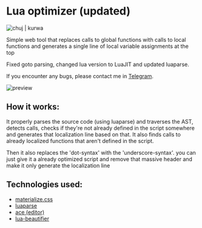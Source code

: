 # Lua optimizer (updated)
![chuj | kurwa](https://files.catbox.moe/p48el8.svg) 

Simple web tool that replaces calls to global functions with calls to local functions and generates a single line of local variable assignments at the top

Fixed goto parsing, changed lua version to LuaJIT and updated luaparse.

If you encounter any bugs, please contact me in [Telegram](https://t.me/rin1488).

![preview](https://i.imgur.com/6JcuiRc.png)

## How it works:
It properly parses the source code (using luaparse) and traverses the AST, detects calls, checks if they're not already defined in the script somewhere and generates that localization line based on that.
It also finds calls to already localized functions that aren't defined in the script.

Then it also replaces the 'dot-syntax' with the 'underscore-syntax'. you can just give it a already optimized script and remove that massive header and make it only generate the localization line

## Technologies used:
- [materialize.css](https://github.com/Dogfalo/materialize)
- [luaparse](https://github.com/oxyc/luaparse)
- [ace (editor)](https://github.com/ajaxorg/ace)
- [lua-beautifier](https://github.com/dptole/lua-beautifier)
